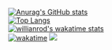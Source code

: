 [![Anurag's GitHub stats](https://github-readme-stats.vercel.app/api?username=kotnid&count_private=true&show_icons=true&include_all_commits=true)](https://github.com/anuraghazra/github-readme-stats)  <br>
[![Top Langs](https://github-readme-stats.vercel.app/api/top-langs/?username=kotnid&layout=compact)](https://github.com/anuraghazra/github-readme-stats) <br>
[![willianrod's wakatime stats](https://github-readme-stats.vercel.app/api/wakatime?username=kotnid)](https://github.com/anuraghazra/github-readme-stats) <br>
[![wakatime](https://wakatime.com/badge/user/8c053ba6-8018-4b64-97db-3521376f3796.svg)](https://wakatime.com/@8c053ba6-8018-4b64-97db-3521376f3796)
![](https://komarev.com/ghpvc/?username=kotnid)
